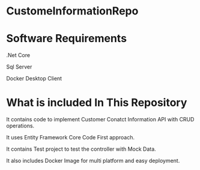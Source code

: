 # CustomeInformationRepo
# Software Requirements

.Net Core

Sql Server

Docker Desktop Client




# What is included  In This Repository




It contains code to implement Customer Conatct Information API with CRUD operations. 

It uses Entity Framework Core Code First approach. 

It contains Test project to test the controller with Mock Data.

It also includes Docker Image for multi platform and easy deployment.
